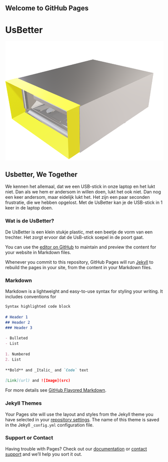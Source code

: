 ## Welcome to GitHub Pages


# UsBetter

![Image](O&Oinformaticaafbeelding1.png)



## Usbetter, We Together


We kennen het allemaal, dat we een USB-stick in onze laptop en het lukt niet. Dan als we hem er andersom in willen doen, lukt het ook niet. Dan nog een keer andersom, maar eidelijk lukt het. Het zijn een paar seconden frustratie, die we hebben opgelost. Met de UsBetter kan je de USB-stick in 1 keer in de laptop doen. 

### Wat is de UsBetter?

De UsBetter is een klein stukje plastic, met een beetje de vorm van een trechter. Het zorgt ervoor dat de UsB-stick soepel in de poort gaat. 

You can use the [editor on GitHub](https://github.com/Meridiaan-College/UsBetter/edit/gh-pages/index.md) to maintain and preview the content for your website in Markdown files.

Whenever you commit to this repository, GitHub Pages will run [Jekyll](https://jekyllrb.com/) to rebuild the pages in your site, from the content in your Markdown files.

### Markdown

Markdown is a lightweight and easy-to-use syntax for styling your writing. It includes conventions for

```markdown
Syntax highlighted code block

# Header 1
## Header 2
### Header 3

- Bulleted
- List

1. Numbered
2. List

**Bold** and _Italic_ and `Code` text

[Link](url) and ![Image](src)
```

For more details see [GitHub Flavored Markdown](https://guides.github.com/features/mastering-markdown/).

### Jekyll Themes

Your Pages site will use the layout and styles from the Jekyll theme you have selected in your [repository settings](https://github.com/Meridiaan-College/UsBetter/settings/pages). The name of this theme is saved in the Jekyll `_config.yml` configuration file.

### Support or Contact

Having trouble with Pages? Check out our [documentation](https://docs.github.com/categories/github-pages-basics/) or [contact support](https://support.github.com/contact) and we’ll help you sort it out.
